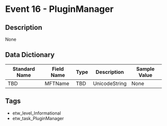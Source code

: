 # Event 16 - PluginManager

## Description
None

## Data Dictionary
|Standard Name|Field Name|Type|Description|Sample Value|
|---|---|---|---|---|
|TBD|MFTName|TBD|UnicodeString|None|None|

## Tags
* etw_level_Informational
* etw_task_PluginManager